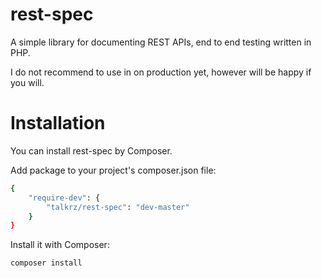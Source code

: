 # rest-spec

A simple library for documenting REST APIs, end to end testing written in PHP.

I do not recommend to use in on production yet, however will be happy if you will.

# Installation

You can install rest-spec by Composer.

Add package to your project's composer.json file:  

```bash
{
    "require-dev": {
        "talkrz/rest-spec": "dev-master"
    }
}
```

Install it with Composer:
```bash
composer install
```
